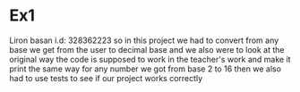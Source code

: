 # Ex1 
Liron basan i.d: 328362223
so in this project we had to convert from any base we get from the user to decimal base
and we also were to look at the original way the code is supposed to work in the teacher's work
and make it print the same way for any number we got from base 2 to 16
then we also had to use tests to see if our project works correctly
